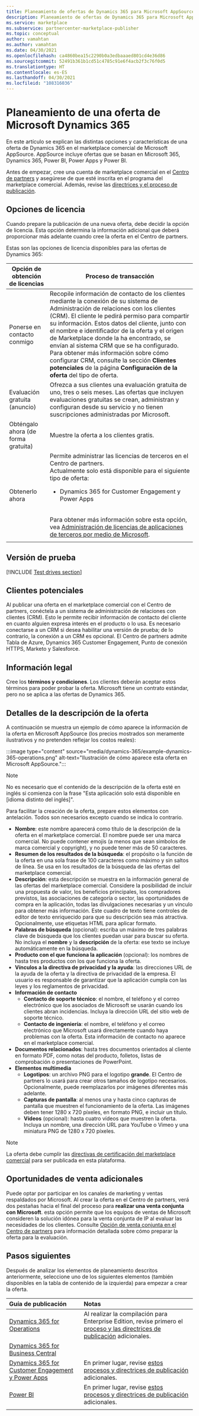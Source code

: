 ```yaml
---
title: Planeamiento de ofertas de Dynamics 365 para Microsoft AppSource
description: Planeamiento de ofertas de Dynamics 365 para Microsoft AppSource
ms.service: marketplace
ms.subservice: partnercenter-marketplace-publisher
ms.topic: conceptual
author: vamahtan
ms.author: vamahtan
ms.date: 04/30/2021
ms.openlocfilehash: ca4860bea15c2290b0a3edbaaaed801cd4e36d86
ms.sourcegitcommit: 52491b361b1cd51c4785c91e6f4acb2f3c76f0d5
ms.translationtype: HT
ms.contentlocale: es-ES
ms.lasthandoff: 04/30/2021
ms.locfileid: "108316036"
---
```

# <a name="plan-a-microsoft-dynamics-365-offer"></a>Planeamiento de una oferta de Microsoft Dynamics 365

En este artículo se explican las distintas opciones y características de una oferta de Dynamics 365 en el marketplace comercial de Microsoft AppSource. AppSource incluye ofertas que se basan en Microsoft 365, Dynamics 365, Power BI, Power Apps y Power BI.

Antes de empezar, cree una cuenta de marketplace comercial en el [Centro de partners](./partner-center-portal/create-account.md) y asegúrese de que esté inscrita en el programa del marketplace comercial. Además, revise las [directrices y el proceso de publicación](/office/dev/store/submit-to-appsource-via-partner-center).

## <a name="licensing-options"></a>Opciones de licencia

Cuando prepare la publicación de una nueva oferta, debe decidir la opción de licencia. Esta opción determina la información adicional que deberá proporcionar más adelante cuando cree la oferta en el Centro de partners.

Estas son las opciones de licencia disponibles para las ofertas de Dynamics 365:

| Opción de obtención de licencias | Proceso de transacción |
| --- | --- |
| Ponerse en contacto conmigo | Recopile información de contacto de los clientes mediante la conexión de su sistema de Administración de relaciones con los clientes (CRM). El cliente le pedirá permiso para compartir su información. Estos datos del cliente, junto con el nombre e identificador de la oferta y el origen de Marketplace donde la ha encontrado, se envían al sistema CRM que se ha configurado. Para obtener más información sobre cómo configurar CRM, consulte la sección **Clientes potenciales** de la página **Configuración de la oferta** del tipo de oferta. |
| Evaluación gratuita (anuncio) | Ofrezca a sus clientes una evaluación gratuita de uno, tres o seis meses. Las ofertas que incluyen evaluaciones gratuitas se crean, administran y configuran desde su servicio y no tienen suscripciones administradas por Microsoft. |
| Obténgalo ahora (de forma gratuita) | Muestre la oferta a los clientes gratis. |
| Obtenerlo ahora | Permite administrar las licencias de terceros en el Centro de partners.<br>Actualmente solo está disponible para el siguiente tipo de oferta:<ul><li>Dynamics 365 for Customer Engagement y Power Apps</li></ul><br>Para obtener más información sobre esta opción, vea [Administración de licencias de aplicaciones de terceros por medio de Microsoft](third-party-license.md). |
|||

## <a name="test-drive"></a>Versión de prueba

[!INCLUDE [Test drives section](includes/test-drives.md)]

## <a name="customer-leads"></a>Clientes potenciales

Al publicar una oferta en el marketplace comercial con el Centro de partners, conéctela a un sistema de administración de relaciones con clientes (CRM). Esto le permite recibir información de contacto del cliente en cuanto alguien expresa interés en el producto o lo usa. Es necesario conectarse a un CRM si desea habilitar una versión de prueba; de lo contrario, la conexión a un CRM es opcional. El Centro de partners admite Tabla de Azure, Dynamics 365 Customer Engagement, Punto de conexión HTTPS, Marketo y Salesforce.

## <a name="legal"></a>Información legal

Cree los **términos y condiciones**. Los clientes deberán aceptar estos términos para poder probar la oferta. Microsoft tiene un contrato estándar, pero no se aplica a las ofertas de Dynamics 365.

## <a name="offer-listing-details"></a>Detalles de la descripción de la oferta

A continuación se muestra un ejemplo de cómo aparece la información de la oferta en Microsoft AppSource (los precios mostrados son meramente ilustrativos y no pretenden reflejar los costos reales):

:::image type="content" source="media/dynamics-365/example-dynamics-365-operations.png" alt-text="Ilustración de cómo aparece esta oferta en Microsoft AppSource.":::

> [!NOTE]
> No es necesario que el contenido de la descripción de la oferta esté en inglés si comienza con la frase "Esta aplicación solo está disponible en [idioma distinto del inglés]".

Para facilitar la creación de la oferta, prepare estos elementos con antelación. Todos son necesarios excepto cuando se indica lo contrario.

- **Nombre**: este nombre aparecerá como título de la descripción de la oferta en el marketplace comercial. El nombre puede ser una marca comercial. No puede contener emojis (a menos que sean símbolos de marca comercial y copyright), y no puede tener más de 50 caracteres.
- **Resumen de los resultados de la búsqueda**: el propósito o la función de la oferta en una sola frase de 100 caracteres como máximo y sin saltos de línea. Se usa en los resultados de la búsqueda de las ofertas del marketplace comercial.
- **Descripción**: esta descripción se muestra en la información general de las ofertas del marketplace comercial. Considere la posibilidad de incluir una propuesta de valor, los beneficios principales, los compradores previstos, las asociaciones de categoría o sector, las oportunidades de compra en la aplicación, todas las divulgaciones necesarias y un vínculo para obtener más información. Este cuadro de texto tiene controles de editor de texto enriquecido para que su descripción sea más atractiva. Opcionalmente, use etiquetas HTML para aplicar formato.
- **Palabras de búsqueda** (opcional): escriba un máximo de tres palabras clave de búsqueda que los clientes puedan usar para buscar su oferta. No incluya el **nombre** y la **descripción** de la oferta: ese texto se incluye automáticamente en la búsqueda.
- **Producto con el que funciona la aplicación** (opcional): los nombres de hasta tres productos con los que funciona la oferta.
- **Vínculos a la directiva de privacidad y la ayuda**: las direcciones URL de la ayuda de la oferta y la directiva de privacidad de la empresa. El usuario es responsable de garantizar que la aplicación cumpla con las leyes y los reglamentos de privacidad.
- **Información de contacto**
  - **Contacto de soporte técnico**: el nombre, el teléfono y el correo electrónico que los asociados de Microsoft se usarán cuando los clientes abran incidencias. Incluya la dirección URL del sitio web de soporte técnico.
  - **Contacto de ingeniería**: el nombre, el teléfono y el correo electrónico que Microsoft usará directamente cuando haya problemas con la oferta. Esta información de contacto no aparece en el marketplace comercial.
- **Documentos relacionados**: hasta tres documentos orientados al cliente en formato PDF, como notas del producto, folletos, listas de comprobación o presentaciones de PowerPoint.
- **Elementos multimedia**
    - **Logotipos**: un archivo PNG para el logotipo **grande**. El Centro de partners lo usará para crear otros tamaños de logotipo necesarios. Opcionalmente, puede reemplazarlos por imágenes diferentes más adelante.
    - **Capturas de pantalla**: al menos una y hasta cinco capturas de pantalla que muestren el funcionamiento de la oferta. Las imágenes deben tener 1280 x 720 píxeles, en formato PNG, e incluir un título.
    - **Vídeos** (opcional): hasta cuatro vídeos que muestren la oferta. Incluya un nombre, una dirección URL para YouTube o Vimeo y una miniatura PNG de 1280 x 720 píxeles.

> [!Note]
> La oferta debe cumplir las [directivas de certificación del marketplace comercial](/legal/marketplace/certification-policies#100-general) para ser publicada en esta plataforma.

## <a name="additional-sales-opportunities"></a>Oportunidades de venta adicionales

Puede optar por participar en los canales de marketing y ventas respaldados por Microsoft. Al crear la oferta en el Centro de partners, verá dos pestañas hacia el final del proceso para **realizar una venta conjunta con Microsoft**. esta opción permite que los equipos de ventas de Microsoft consideren la solución idónea para la venta conjunta de IP al evaluar las necesidades de los clientes. Consulte [Opción de venta conjunta en el Centro de partners](commercial-marketplace-co-sell.md) para información detallada sobre cómo preparar la oferta para la evaluación.

## <a name="next-steps"></a>Pasos siguientes

Después de analizar los elementos de planeamiento descritos anteriormente, seleccione uno de los siguientes elementos (también disponibles en la tabla de contenido de la izquierda) para empezar a crear la oferta.

| Guía de publicación    | Notas  |
| :------------------- | :-------------------|
| [Dynamics 365 for Operations](partner-center-portal/create-new-operations-offer.md) | Al realizar la compilación para Enterprise Edition, revise primero el [proceso y las directrices de publicación](/dynamics365/fin-ops-core/dev-itpro/lcs-solutions/lcs-solutions-app-source) adicionales. |
| [Dynamics 365 for Business Central](partner-center-portal/create-new-business-central-offer.md) |   |
| [Dynamics 365 for Customer Engagement y Power Apps](dynamics-365-customer-engage-offer-setup.md) | En primer lugar, revise [estos procesos y directrices de publicación](/dynamics365/customer-engagement/developer/publish-app-appsource) adicionales. |
| [Power BI](/partner-center-portal/create-power-bi-app-offer.md) | En primer lugar, revise [estos procesos y directrices de publicación](/power-bi/developer/office-store) adicionales. |
|||
